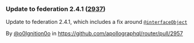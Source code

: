 ### Update to federation 2.4.1 ([2937](https://github.com/apollographql/router/issues/2937))

Update to federation 2.4.1, which includes a fix around [`@interfaceObject`](https://github.com/apollographql/federation/blob/main/gateway-js/CHANGELOG.md#241)

By [@o0Ignition0o](https://github.com/o0Ignition0o) in https://github.com/apollographql/router/pull/2957
